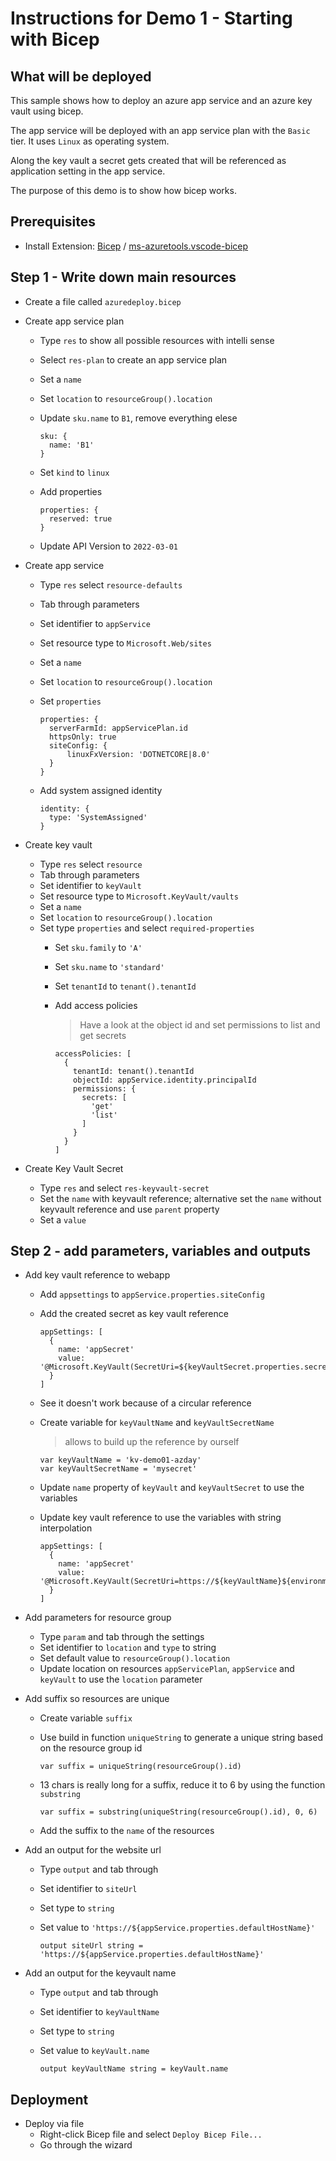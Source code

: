 # Instructions for Demo 1 - Starting with Bicep

## What will be deployed

This sample shows how to deploy an azure app service and an azure key vault using bicep.

The app service will be deployed with an app service plan with the `Basic` tier. It uses `Linux` as operating system.

Along the key vault a secret gets created that will be referenced as application setting in the app service.

The purpose of this demo is to show how bicep works.

## Prerequisites

- Install Extension: [Bicep](ttps://marketplace.visualstudio.com/items?itemName=ms-azuretools.vscode-bicep) / [ms-azuretools.vscode-bicep](ttps://marketplace.visualstudio.com/items?itemName=ms-azuretools.vscode-bicep)

## Step 1 - Write down main resources

- Create a file called `azuredeploy.bicep`

- Create app service plan
  - Type `res` to show all possible resources with intelli sense
  - Select `res-plan` to create an app service plan
  - Set a `name`
  - Set `location` to `resourceGroup().location`
  - Update `sku.name` to `B1`, remove everything elese

    ```bicep
    sku: {
      name: 'B1'
    }
    ```

  - Set `kind` to `linux`

  - Add properties

    ```bicep
    properties: {
      reserved: true
    }
    ```

  - Update API Version to `2022-03-01`

- Create app service
  - Type `res` select `resource-defaults`
  - Tab through parameters
  - Set identifier to `appService`
  - Set resource type to `Microsoft.Web/sites`
  - Set a `name`
  - Set `location` to `resourceGroup().location`
  - Set `properties`

    ```bicep
    properties: {
      serverFarmId: appServicePlan.id
      httpsOnly: true
      siteConfig: {
          linuxFxVersion: 'DOTNETCORE|8.0'
      }
    }
    ```

  - Add system assigned identity

    ```bicep
    identity: {
      type: 'SystemAssigned'
    }
    ```


- Create key vault
  - Type `res` select `resource`
  - Tab through parameters
  - Set identifier to `keyVault`
  - Set resource type to `Microsoft.KeyVault/vaults`
  - Set a `name`
  - Set `location` to `resourceGroup().location`
  - Set type `properties` and select `required-properties`
    - Set `sku.family` to `'A'`
    - Set `sku.name` to `'standard'`
    - Set `tenantId` to `tenant().tenantId`
    - Add access policies

      > Have a look at the object id and set permissions to list and get secrets

      ```bicep
      accessPolicies: [
        {
          tenantId: tenant().tenantId
          objectId: appService.identity.principalId
          permissions: {
            secrets: [
              'get'
              'list'
            ]
          }
        }
      ]
      ```

- Create Key Vault Secret
  - Type `res` and select `res-keyvault-secret`
  - Set the `name` with keyvault reference; alternative set the `name` without keyvault reference and use `parent` property
  - Set a `value`

## Step 2 - add parameters, variables and outputs

- Add key vault reference to webapp
  - Add `appsettings` to `appService.properties.siteConfig`
  - Add the created secret as key vault reference

    ```bicep
    appSettings: [
      {
        name: 'appSecret'
        value: '@Microsoft.KeyVault(SecretUri=${keyVaultSecret.properties.secretUri})'
      }
    ]
    ```
  - See it doesn't work because of a circular reference
  - Create variable for `keyVaultName` and `keyVaultSecretName`

    > allows to build up the reference by ourself

    ```bicep
    var keyVaultName = 'kv-demo01-azday'
    var keyVaultSecretName = 'mysecret'
    ```

  - Update `name` property of `keyVault` and `keyVaultSecret` to use the variables
  - Update key vault reference to use the variables with string interpolation

    ```bicep
    appSettings: [
      {
        name: 'appSecret'
        value: '@Microsoft.KeyVault(SecretUri=https://${keyVaultName}${environment().suffixes.keyvaultDns}/secrets/${keyVaultSecretName}/)'
      }
    ]
    ```

- Add parameters for resource group
  - Type `param` and tab through the settings
  - Set identifier to `location` and `type` to string
  - Set default value to `resourceGroup().location`
  - Update location on resources `appServicePlan`, `appService` and `keyVault` to use the `location` parameter

- Add suffix so resources are unique
  - Create variable `suffix`
  - Use build in function `uniqueString` to generate a unique string based on the resource group id

    ```bicep
    var suffix = uniqueString(resourceGroup().id)
    ```

  - 13 chars is really long for a suffix, reduce it to 6 by using the function `substring`

    ```bicep
    var suffix = substring(uniqueString(resourceGroup().id), 0, 6)
    ```

  - Add the suffix to the `name` of the resources

- Add an output for the website url
  - Type `output` and tab through
  - Set identifier to `siteUrl`
  - Set type to `string`
  - Set value to `'https://${appService.properties.defaultHostName}'`

    ```bicep
    output siteUrl string = 'https://${appService.properties.defaultHostName}'
    ```

- Add an output for the keyvault name

  - Type `output` and tab through

  - Set identifier to `keyVaultName`

  - Set type to `string`

  - Set value to `keyVault.name`

    ```bicep
    output keyVaultName string = keyVault.name
    ```

## Deployment

- Deploy via file
  - Right-click Bicep file and select `Deploy Bicep File...`
  - Go through the wizard
